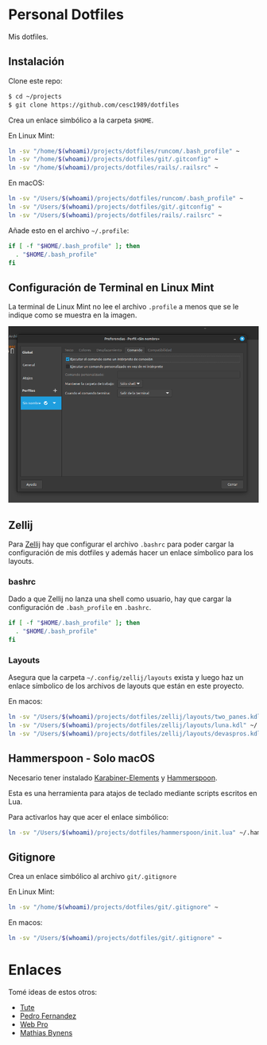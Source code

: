 # Personal Dotfiles

Mis dotfiles.

## Instalación

Clone este repo:

```bash
$ cd ~/projects
$ git clone https://github.com/cesc1989/dotfiles
```

Crea un enlace simbólico a la carpeta `$HOME`.

En Linux Mint:

```bash
ln -sv "/home/$(whoami)/projects/dotfiles/runcom/.bash_profile" ~
ln -sv "/home/$(whoami)/projects/dotfiles/git/.gitconfig" ~
ln -sv "/home/$(whoami)/projects/dotfiles/rails/.railsrc" ~
```

En macOS:

```bash
ln -sv "/Users/$(whoami)/projects/dotfiles/runcom/.bash_profile" ~
ln -sv "/Users/$(whoami)/projects/dotfiles/git/.gitconfig" ~
ln -sv "/Users/$(whoami)/projects/dotfiles/rails/.railsrc" ~
```

Añade esto en el archivo `~/.profile`:

```bash
if [ -f "$HOME/.bash_profile" ]; then
  . "$HOME/.bash_profile"
fi
```

## Configuración de Terminal en Linux Mint

La terminal de Linux Mint no lee el archivo `.profile` a menos que se le indique como se muestra en la imagen.

![configuracion terminal en linux mint](./images/config.terminal.dotfiles.png)

## Zellij

Para [Zellij](https://zellij.dev/documentation/introduction) hay que configurar el archivo `.bashrc` para poder cargar la configuración de mis dotfiles y además hacer un enlace símbolico para los layouts.

### bashrc

Dado a que Zellij no lanza una shell como usuario, hay que cargar la configuración de `.bash_profile` en `.bashrc`.

```bash
if [ -f "$HOME/.bash_profile" ]; then
  . "$HOME/.bash_profile"
fi
```

### Layouts

Asegura que la carpeta `~/.config/zellij/layouts` exista y luego haz un enlace símbolico de los archivos de layouts que están en este proyecto.

En macos:

```bash
ln -sv "/Users/$(whoami)/projects/dotfiles/zellij/layouts/two_panes.kdl" ~/.config/zellij/layouts/two_panes.kdl
ln -sv "/Users/$(whoami)/projects/dotfiles/zellij/layouts/luna.kdl" ~/.config/zellij/layouts/luna.kdl
ln -sv "/Users/$(whoami)/projects/dotfiles/zellij/layouts/devaspros.kdl" ~/.config/zellij/layouts/devaspros.kdl
```

## Hammerspoon - Solo macOS

Necesario tener instalado [Karabiner-Elements](https://github.com/pqrs-org/Karabiner-Elements) y [Hammerspoon](http://www.hammerspoon.org/).

Esta es una herramienta para atajos de teclado mediante scripts escritos en Lua.

Para activarlos hay que acer el enlace simbólico:

```bash
ln -sv "/Users/$(whoami)/projects/dotfiles/hammerspoon/init.lua" ~/.hammerspoon/init.lua
```

## Gitignore

Crea un enlace simbólico al archivo `git/.gitignore`

En Linux Mint:

```bash
ln -sv "/home/$(whoami)/projects/dotfiles/git/.gitignore" ~
```

En macos:

```bash
ln -sv "/Users/$(whoami)/projects/dotfiles/git/.gitignore" ~
```

# Enlaces

Tomé ideas de estos otros:

- [Tute](https://github.com/tute/dotfiles)
- [Pedro Fernandez](https://github.com/pedrofernandezm/dotfiles)
- [Web Pro](https://github.com/webpro/dotfiles)
- [Mathias Bynens](https://github.com/mathiasbynens/dotfiles)
